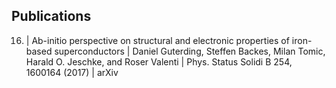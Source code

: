 ## Publications

16. | Ab-initio perspective on structural and electronic properties of iron-based superconductors | Daniel Guterding, Steffen Backes, Milan Tomic, Harald O. Jeschke, and Roser Valenti | Phys. Status Solidi B 254, 1600164 (2017) | arXiv
